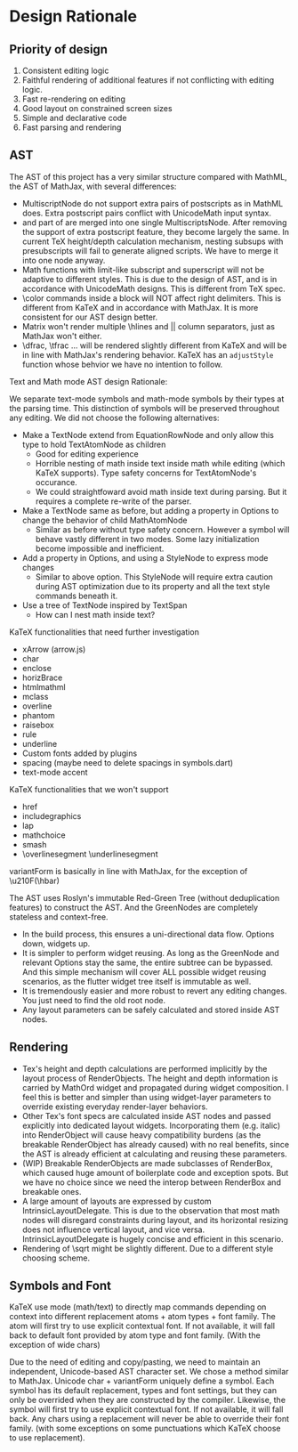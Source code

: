 # Design Rationale

## Priority of design
1. Consistent editing logic
2. Faithful rendering of additional features if not conflicting with editing logic.
3. Fast re-rendering on editing
4. Good layout on constrained screen sizes
5. Simple and declarative code
6. Fast parsing and rendering

## AST

The AST of this project has a very similar structure compared with MathML, the AST of MathJax, with several differences:

- MultiscriptNode do not support extra pairs of postscripts as <mmultiscripts> in MathML does. Extra postscript pairs conflict with UnicodeMath input syntax. 
- <msubsup> and part of <mmultiscripts> are merged into one single MultiscriptsNode. After removing the support of extra postscript feature, they become largely the same. In current TeX height/depth calculation mechanism, nesting subsups with presubscripts will fail to generate aligned scripts. We have to merge it into one node anyway.
- Math functions with limit-like subscript and superscript will not be adaptive to different styles. This is due to the design of AST, and is in accordance with UnicodeMath designs. This is different from TeX spec.
- \color commands inside a block will NOT affect right delimiters. This is different from KaTeX and in accordance with MathJax. It is more consistent for our AST design better.
- Matrix won't render multiple \hlines and || column separators, just as MathJax won't either.
- \dfrac, \tfrac ... will be rendered slightly different from KaTeX and will be in line with MathJax's rendering behavior. KaTeX has an `adjustStyle` function whose behvior we have no intention to follow. 


Text and Math mode AST design Rationale:

We separate text-mode symbols and math-mode symbols by their types at the parsing time. This distinction of symbols will be preserved throughout any editing. We did not choose the following alternatives:
- Make a TextNode extend from EquationRowNode and only allow this type to hold TextAtomNode as children
    - Good for editing experience
    - Horrible nesting of math inside text inside math while editing (which KaTeX supports). Type safety concerns for TextAtomNode's occurance.
    - We could straightfoward avoid math inside text during parsing. But it requires a complete re-write of the parser.
- Make a TextNode same as before, but adding a property in Options to change the behavior of child MathAtomNode
    - Similar as before without type safety concern. However a symbol will behave vastly different in two modes. Some lazy initialization become impossible and inefficient.
- Add a property in Options, and using a StyleNode to express mode changes
    - Similar to above option. This StyleNode will require extra caution during AST optimization due to its property and all the text style commands beneath it.
- Use a tree of TextNode inspired by TextSpan
    - How can I nest math inside text?


KaTeX functionalities that need further investigation
- xArrow (arrow.js)
- char
- enclose
- horizBrace
- htmlmathml
- mclass
- overline
- phantom
- raisebox
- rule
- underline
- Custom fonts added by plugins
- spacing (maybe need to delete spacings in symbols.dart)
- text-mode accent


KaTeX functionalities that we won't support
- href
- includegraphics
- lap
- mathchoice
- smash
- \overlinesegment \underlinesegment

variantForm is basically in line with MathJax, for the exception of \u210F(\hbar)


The AST uses Roslyn's immutable Red-Green Tree (without deduplication features) to construct the AST. And the GreenNodes are completely stateless and context-free.
- In the build process, this ensures a uni-directional data flow. Options down, widgets up.
- It is simpler to perform widget reusing. As long as the GreenNode and relevant Options stay the same, the entire subtree can be bypassed. And this simple mechanism will cover ALL possible widget reusing scenarios, as the flutter widget tree itself is immutable as well.
- It is tremendously easier and more robust to revert any editing changes. You just need to find the old root node.
- Any layout parameters can be safely calculated and stored inside AST nodes.


## Rendering
- Tex's height and depth calculations are performed implicitly by the layout process of RenderObjects. The height and depth information is carried by MathOrd widget and propagated during widget composition. I feel this is better and simpler than using widget-layer parameters to override existing everyday render-layer behaviors.
- Other Tex's font specs are calculated inside AST nodes and passed explicitly into dedicated layout widgets. Incorporating them (e.g. italic) into RenderObject will cause heavy compatibility burdens (as the breakable RenderObject has already caused) with no real benefits, since the AST is already efficient at calculating and reusing these parameters.
- (WIP) Breakable RenderObjects are made subclasses of RenderBox, which caused huge amount of boilerplate code and exception spots. But we have no choice since we need the interop between RenderBox and breakable ones.
- A large amount of layouts are expressed by custom IntrinsicLayoutDelegate. This is due to the observation that most math nodes will disregard constraints during layout, and its horizontal resizing does not influence vertical layout, and vice versa. IntrinsicLayoutDelegate is hugely concise and efficient in this scenario.
- Rendering of \sqrt might be slightly different. Due to a different style choosing scheme.

## Symbols and Font
KaTeX use mode (math/text) to directly map commands depending on context into different replacement atoms + atom types + font family. The atom will first try to use explicit contextual font. If not available, it will fall back to default font provided by atom type and font family. (With the exception of wide chars)

Due to the need of editing and copy/pasting, we need to maintain an independent, Unicode-based AST character set. We chose a method similar to MathJax. Unicode char + variantForm uniquely define a symbol. Each symbol has its default replacement, types and font settings, but they can only be overrided when they are constructed by the compiler. Likewise, the symbol will first try to use explicit contextual font. If not available, it will fall back. Any chars using a replacement will never be able to override their font family. (with some exceptions on some punctuations which KaTeX choose to use replacement).